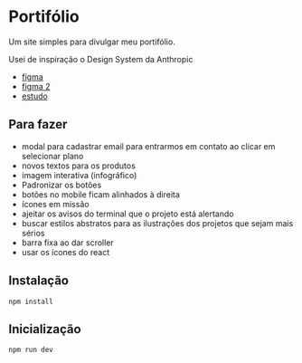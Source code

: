 # Portifólio

Um site simples para divulgar meu portifólio.

Usei de inspiração o Design System da Anthropic

- [figma](https://www.figma.com/community/file/1445575023384366559)
- [figma 2](https://www.figma.com/community/file/1420804279653043573)
- [estudo](https://abduzeedo.com/seamlessly-crafting-ai-branding-and-visual-identity-anthropic)

## Para fazer

- modal para cadastrar email para entrarmos em contato ao clicar em selecionar plano
- novos textos para os produtos
- imagem interativa (infográfico)
- Padronizar os botões
- botões no mobile ficam alinhados à direita
- ícones em missão
- ajeitar os avisos do terminal que o projeto está alertando
- buscar estilos abstratos para as ilustrações dos projetos que sejam mais sérios
- barra fixa ao dar scroller
- usar os ícones do react

## Instalação

```shell
npm install
```

## Inicialização

```shell
npm run dev
```
